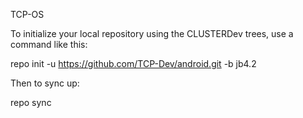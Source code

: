 TCP-OS

To initialize your local repository using the CLUSTERDev trees, use a command like this:

repo init -u https://github.com/TCP-Dev/android.git -b jb4.2

Then to sync up:

repo sync
